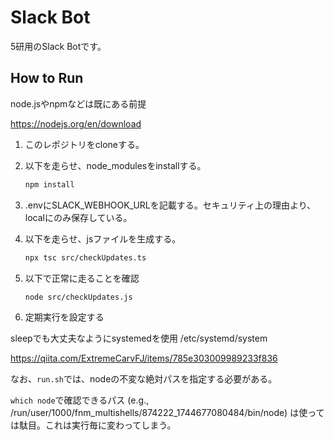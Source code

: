 # Slack Bot

5研用のSlack Botです。

## How to Run

node.jsやnpmなどは既にある前提

https://nodejs.org/en/download

1. このレポジトリをcloneする。

2. 以下を走らせ、node_modulesをinstallする。

    ```bash
    npm install
    ```

3. .envにSLACK_WEBHOOK_URLを記載する。セキュリティ上の理由より、localにのみ保存している。

4. 以下を走らせ、jsファイルを生成する。

   ```bash
   npx tsc src/checkUpdates.ts
   ```

5. 以下で正常に走ることを確認

   ```bash
   node src/checkUpdates.js
   ```

6. 定期実行を設定する

  sleepでも大丈夫なようにsystemedを使用 /etc/systemd/system

  https://qiita.com/ExtremeCarvFJ/items/785e303009989233f836

なお、`run.sh`では、nodeの不変な絶対パスを指定する必要がある。

`which node`で確認できるパス (e.g., /run/user/1000/fnm_multishells/874222_1744677080484/bin/node) は使っては駄目。これは実行毎に変わってしまう。

<!-- 
hiroki@s6:/etc/systemd/system$ cat AAA_hiroki_made.service 
[Unit]
Description = Hiroki made service. See Qiita https://qiita.com/ExtremeCarvFJ/items/785e303009989233f836
After=local-fs.target

[Service]
Type=oneshot
ExecStart=/home/hiroki/ドキュメント/slackbot/run.sh
hiroki@s6:/etc/systemd/system$ cat AAA_hiroki_made.timer 
[Unit]
Description=Run Slackbot script at 18:00 on weekdays

[Timer]
OnCalendar=Mon..Fri 18:00
Persistent=true
WakeSystem=true

[Install]
WantedBy=timers.target -->
